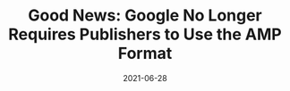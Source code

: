 ---
date: 2021-06-28
permalink: false
publisher: theregister
tags:
  - amp
  - web-vitals
  - google
target_url: https://www.theregister.com/2021/06/28/google_amp_core_web_vitals/
title: "Good News: Google No Longer Requires Publishers to Use the AMP Format"
---